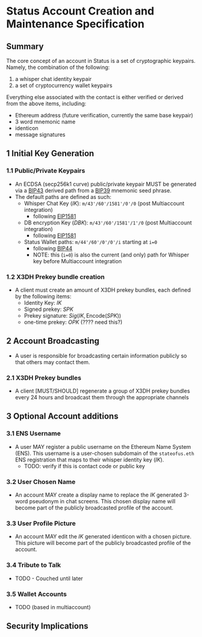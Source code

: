 # Status Account Creation and Maintenance Specification

## Summary

The core concept of an account in Status is a set of cryptographic keypairs.  Namely, the combination of the following:
1. a whisper chat identity keypair
1. a set of cryptocurrency wallet keypairs

Everything else associated with the contact is either verified or derived from the above items, including:
- Ethereum address (future verification, currently the same base keypair)
- 3 word mnemonic name
- identicon
- message signatures

## 1 Initial Key Generation
### 1.1 Public/Private Keypairs 
- An ECDSA (secp256k1 curve) public/private keypair MUST be generated via a [BIP43](https://github.com/bitcoin/bips/blob/master/bip-0043.mediawiki) derived path from a [BIP39](https://github.com/bitcoin/bips/blob/master/bip-0039.mediawiki) mnemonic seed phrase.
- The default paths are defined as such:
    - Whisper Chat Key ($IK$): `m/43'/60'/1581'/0'/0`  (post Multiaccount integration)
        - following [EIP1581](https://github.com/ethereum/EIPs/blob/master/EIPS/eip-1581.md)
    - DB encryption Key ($DBK$): `m/43'/60'/1581'/1'/0` (post Multiaccount integration)
        - following [EIP1581](https://github.com/ethereum/EIPs/blob/master/EIPS/eip-1581.md)
    - Status Wallet paths: `m/44'/60'/0'/0'/i` starting at `i=0`
        - following [BIP44](https://github.com/bitcoin/bips/blob/master/bip-0044.mediawiki)
        - NOTE: this (`i=0`) is also the current (and only) path for Whisper key before Multiaccount integration

### 1.2 X3DH Prekey bundle creation
- A client must create an amount of X3DH prekey bundles, each defined by the following items:
    - Identity Key: $IK$
    - Signed prekey: $SPK$
    - Prekey signature: $Sig(IK, \text{Encode}(SPK)$)
    - one-time prekey: $OPK$ (???? need this?)

## 2 Account Broadcasting
- A user is responsible for broadcasting certain information publicly so that others may contact them.

### 2.1 X3DH Prekey bundles
- A client [MUST/SHOULD] regenerate a group of X3DH prekey bundles every 24 hours and broadcast them through the appropriate channels 

## 3 Optional Account additions
### 3.1 ENS Username
- A user MAY register a public username on the Ethereum Name System (ENS).  This username is a user-chosen subdomain of the `stateofus.eth` ENS registration that maps to their whisper identity key ($IK$). 
    - TODO: verify if this is contact code or public key

### 3.2 User Chosen Name
- An account MAY create a display name to replace the $IK$ generated 3-word pseudonym in chat screens.  This chosen display name will become part of the publicly broadcasted profile of the account.

### 3.3 User Profile Picture
- An account MAY edit the $IK$ generated identicon with a chosen picture.  This picture will become part of the publicly broadcasted profile of the account.

### 3.4 Tribute to Talk
- TODO - Couched until later

### 3.5 Wallet Accounts
- TODO (based in multiaccount)

## Security Implications
